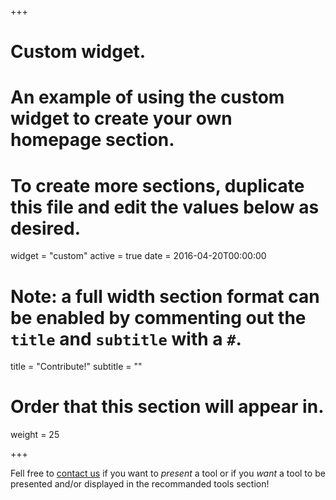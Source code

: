 +++
# Custom widget.
# An example of using the custom widget to create your own homepage section.
# To create more sections, duplicate this file and edit the values below as desired.
widget = "custom"
active = true
date = 2016-04-20T00:00:00

# Note: a full width section format can be enabled by commenting out the `title` and `subtitle` with a `#`.
title = "Contribute!"
subtitle = ""

# Order that this section will appear in.
weight = 25

+++

Fell free to [contact us](#organizers) if you want to *present* a tool or if you *want* a tool to be presented and/or displayed in the recommanded tools section!
